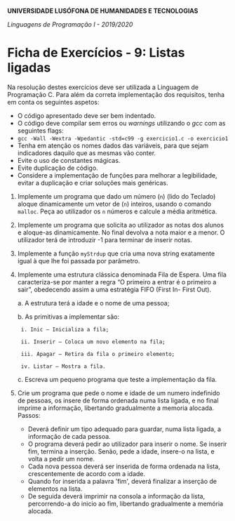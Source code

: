 **UNIVERSIDADE LUSÓFONA DE HUMANIDADES E TECNOLOGIAS**

*Linguagens de Programação I - 2019/2020*

# Ficha de Exercícios - 9: Listas ligadas

Na resolução destes exercícios deve ser utilizada a Linguagem de Programação C. Para além da correta implementação dos requisitos, tenha em conta os seguintes aspetos:

- O código apresentado deve ser bem indentado. 
- O código deve compilar sem erros ou *warnings* utilizando o *gcc* com as seguintes flags:
- `gcc -Wall -Wextra -Wpedantic -std=c99 -g exercicio1.c -o exercicio1`
- Tenha em atenção os nomes dados das variáveis, para que sejam indicadores daquilo que as mesmas vão conter.
- Evite o uso de constantes mágicas. 
- Evite duplicação de código. 
- Considere a implementação de funções para melhorar a legibilidade, evitar a duplicação e criar soluções mais genéricas.

1.	Implemente um programa que dado um número (`n`) (lido do Teclado) aloque dinamicamente um vetor de (`n`) inteiros, usando o comando `malloc`. Peça ao utilizador os `n` números e calcule a média aritmética.

2.	Implemente um programa que solicita ao utilizador as notas dos alunos e aloque-as dinamicamente. No final devolva a nota maior e a menor. O utilizador terá de introduzir -1 para terminar de inserir notas.

3.	Implemente a função `myStrdup` que cria uma nova string exatamente igual à que lhe foi passada por parâmetro.

4.	Implemente uma estrutura clássica denominada Fila de Espera. Uma fila caracteriza-se por manter a regra “O primeiro a entrar é o primeiro a sair”, obedecendo assim a uma estratégia FIFO (First In- First Out).

     a.	A estrutura terá a idade e o nome de uma pessoa;
  
     b.	As primitivas a implementar são:
    
         i. Inic – Inicializa a fila;
        
         ii. Inserir – Coloca um novo elemento na fila;
        
         iii. Apagar – Retira da fila o primeiro elemento;
        
         iv. Listar – Mostra a fila.
    
     c.	Escreva um pequeno programa que teste a implementação da fila.

5. Crie um programa que pede o nome e idade de um numero indefinido de pessoas, os insere de forma ordenada numa lista ligada, e no final imprime a informação, libertando gradualmente a memoria alocada. Passos:
    * Deverá definir um tipo adequado para guardar, numa lista ligada, a informação de cada pessoa.
    * O programa deverá pedir ao utilizador para inserir o nome. Se inserir fim, termina a inserção. Senão, pede a idade, insere-o na lista, e volta a pedir um nome.
    * Cada nova pessoa deverá ser inserida de forma ordenada na lista, crescentemente de acordo com a idade.
    * Quando for inserida a palavra 'fim', deverá finalizar a inserção de elementos na lista.
    * De seguida deverá imprimir na consola a informação da lista, percorrendo-a do inicio ao fim, libertando gradualmente a memória alocada.
